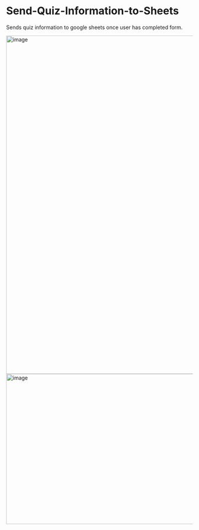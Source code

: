 # Send-Quiz-Information-to-Sheets
Sends quiz information to google sheets once user has completed form.

<img width="1824" height="914" alt="image" src="https://github.com/user-attachments/assets/cc3ef22d-7624-40f9-8052-afbf4bf794bd" />

<img width="510" height="406" alt="image" src="https://github.com/user-attachments/assets/cde03fff-c44c-4fe7-a4d7-21671b9e130e" />
